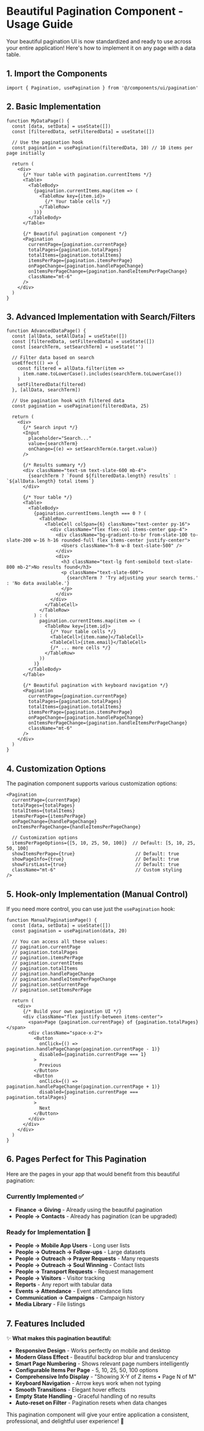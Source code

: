 # Beautiful Pagination Component - Usage Guide

Your beautiful pagination UI is now standardized and ready to use across your entire application! Here's how to implement it on any page with a data table.

## 1. Import the Components

```tsx
import { Pagination, usePagination } from '@/components/ui/pagination'
```

## 2. Basic Implementation

```tsx
function MyDataPage() {
  const [data, setData] = useState([])
  const [filteredData, setFilteredData] = useState([])
  
  // Use the pagination hook
  const pagination = usePagination(filteredData, 10) // 10 items per page initially
  
  return (
    <div>
      {/* Your table with pagination.currentItems */}
      <Table>
        <TableBody>
          {pagination.currentItems.map(item => (
            <TableRow key={item.id}>
              {/* Your table cells */}
            </TableRow>
          ))}
        </TableBody>
      </Table>
      
      {/* Beautiful pagination component */}
      <Pagination
        currentPage={pagination.currentPage}
        totalPages={pagination.totalPages}
        totalItems={pagination.totalItems}
        itemsPerPage={pagination.itemsPerPage}
        onPageChange={pagination.handlePageChange}
        onItemsPerPageChange={pagination.handleItemsPerPageChange}
        className="mt-6"
      />
    </div>
  )
}
```

## 3. Advanced Implementation with Search/Filters

```tsx
function AdvancedDataPage() {
  const [allData, setAllData] = useState([])
  const [filteredData, setFilteredData] = useState([])
  const [searchTerm, setSearchTerm] = useState('')
  
  // Filter data based on search
  useEffect(() => {
    const filtered = allData.filter(item =>
      item.name.toLowerCase().includes(searchTerm.toLowerCase())
    )
    setFilteredData(filtered)
  }, [allData, searchTerm])
  
  // Use pagination hook with filtered data
  const pagination = usePagination(filteredData, 25)
  
  return (
    <div>
      {/* Search input */}
      <Input
        placeholder="Search..."
        value={searchTerm}
        onChange={(e) => setSearchTerm(e.target.value)}
      />
      
      {/* Results summary */}
      <div className="text-sm text-slate-600 mb-4">
        {searchTerm ? `Found ${filteredData.length} results` : `${allData.length} total items`}
      </div>
      
      {/* Your table */}
      <Table>
        <TableBody>
          {pagination.currentItems.length === 0 ? (
            <TableRow>
              <TableCell colSpan={6} className="text-center py-16">
                <div className="flex flex-col items-center gap-4">
                  <div className="bg-gradient-to-br from-slate-100 to-slate-200 w-16 h-16 rounded-full flex items-center justify-center">
                    <Users className="h-8 w-8 text-slate-500" />
                  </div>
                  <div>
                    <h3 className="text-lg font-semibold text-slate-800 mb-2">No results found</h3>
                    <p className="text-slate-600">
                      {searchTerm ? 'Try adjusting your search terms.' : 'No data available.'}
                    </p>
                  </div>
                </div>
              </TableCell>
            </TableRow>
          ) : (
            pagination.currentItems.map(item => (
              <TableRow key={item.id}>
                {/* Your table cells */}
                <TableCell>{item.name}</TableCell>
                <TableCell>{item.email}</TableCell>
                {/* ... more cells */}
              </TableRow>
            ))
          )}
        </TableBody>
      </Table>
      
      {/* Beautiful pagination with keyboard navigation */}
      <Pagination
        currentPage={pagination.currentPage}
        totalPages={pagination.totalPages}
        totalItems={pagination.totalItems}
        itemsPerPage={pagination.itemsPerPage}
        onPageChange={pagination.handlePageChange}
        onItemsPerPageChange={pagination.handleItemsPerPageChange}
        className="mt-6"
      />
    </div>
  )
}
```

## 4. Customization Options

The pagination component supports various customization options:

```tsx
<Pagination
  currentPage={currentPage}
  totalPages={totalPages}
  totalItems={totalItems}
  itemsPerPage={itemsPerPage}
  onPageChange={handlePageChange}
  onItemsPerPageChange={handleItemsPerPageChange}
  
  // Customization options
  itemsPerPageOptions={[5, 10, 25, 50, 100]}  // Default: [5, 10, 25, 50, 100]
  showItemsPerPage={true}                      // Default: true
  showPageInfo={true}                          // Default: true
  showFirstLast={true}                         // Default: true
  className="mt-6"                             // Custom styling
/>
```

## 5. Hook-only Implementation (Manual Control)

If you need more control, you can use just the `usePagination` hook:

```tsx
function ManualPaginationPage() {
  const [data, setData] = useState([])
  const pagination = usePagination(data, 20)
  
  // You can access all these values:
  // pagination.currentPage
  // pagination.totalPages
  // pagination.itemsPerPage
  // pagination.currentItems
  // pagination.totalItems
  // pagination.handlePageChange
  // pagination.handleItemsPerPageChange
  // pagination.setCurrentPage
  // pagination.setItemsPerPage
  
  return (
    <div>
      {/* Build your own pagination UI */}
      <div className="flex justify-between items-center">
        <span>Page {pagination.currentPage} of {pagination.totalPages}</span>
        <div className="space-x-2">
          <Button 
            onClick={() => pagination.handlePageChange(pagination.currentPage - 1)}
            disabled={pagination.currentPage === 1}
          >
            Previous
          </Button>
          <Button 
            onClick={() => pagination.handlePageChange(pagination.currentPage + 1)}
            disabled={pagination.currentPage === pagination.totalPages}
          >
            Next
          </Button>
        </div>
      </div>
    </div>
  )
}
```

## 6. Pages Perfect for This Pagination

Here are the pages in your app that would benefit from this beautiful pagination:

### Currently Implemented ✅
- **Finance → Giving** - Already using the beautiful pagination
- **People → Contacts** - Already has pagination (can be upgraded)

### Ready for Implementation 🎯
- **People → Mobile App Users** - Long user lists
- **People → Outreach → Follow-ups** - Large datasets
- **People → Outreach → Prayer Requests** - Many requests
- **People → Outreach → Soul Winning** - Contact lists
- **People → Transport Requests** - Request management
- **People → Visitors** - Visitor tracking
- **Reports** - Any report with tabular data
- **Events → Attendance** - Event attendance lists
- **Communication → Campaigns** - Campaign history
- **Media Library** - File listings

## 7. Features Included

✨ **What makes this pagination beautiful:**

- **Responsive Design** - Works perfectly on mobile and desktop
- **Modern Glass Effect** - Beautiful backdrop blur and translucency
- **Smart Page Numbering** - Shows relevant page numbers intelligently
- **Configurable Items Per Page** - 5, 10, 25, 50, 100 options
- **Comprehensive Info Display** - "Showing X-Y of Z items • Page N of M"
- **Keyboard Navigation** - Arrow keys work when not typing
- **Smooth Transitions** - Elegant hover effects
- **Empty State Handling** - Graceful handling of no results
- **Auto-reset on Filter** - Pagination resets when data changes

This pagination component will give your entire application a consistent, professional, and delightful user experience! 🚀 